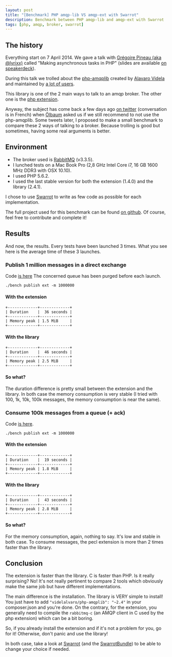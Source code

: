 ```yaml
---
layout: post
title: "[Benchmark] PHP amqp-lib VS amqp-ext with Swarrot"
description: Benchmark between PHP amqp-lib and amqp-ext with Swarrot
tags: [php, amqp, broker, swarrot]
---
```


## The history

Everything start on 7 April 2014. We gave a talk with [Grégoire Pineau (aka
@lyrixx)](https://twitter.com/lyrixx) called "Making asynchronous tasks in PHP"
(slides are available [on
speakerdeck](https://speakerdeck.com/odolbeau/making-asynchronous-tasks-in-php)).

During this talk we trolled about the
[php-amqplib](https://github.com/videlalvaro/php-amqplib) created by [Alavaro
Videla](old_sound) and maintained by [a lot of
users](https://github.com/videlalvaro/php-amqplib/graphs/contributors).

This library is one of the 2 main ways to talk to an amqp broker. The other one
is the [php extension](git@github.com:pdezwart/php-amqp.git).

Anyway, the subject has come back a few days ago [on
twitter](https://twitter.com/oscherler/status/524113790687010816) (conversation
is in French) when [Ölbaum](https://twitter.com/oscherler) asked us if we still
recommend to not use the php-amqplib. Some tweets later, I proposed to make a
small benchmark to compare these 2 ways of talking to a broker. Because
trolling is good but sometimes, having some real arguments is better.

## Environment

* The broker used is [RabbitMQ](http://www.rabbitmq.com/) (v3.3.5).
* I lunched tests on a Mac Book Pro (2,8 GHz Intel Core i7, 16 GB 1600 MHz DDR3
  with OSX 10.10).
* I used PHP 5.6.2.
* I used the last stable version for both the extension (1.4.0) and the library
  (2.4.1).

I chose to use [Swarrot](https://github.com/swarrot/swarrot) to write as few
code as possible for each implementation.

The full project used for this benchmark can be found [on
github](https://github.com/odolbeau/php-amqp-bench). Of course, feel free to
contribute and complete it!

## Results

And now, the results.
Every tests have been launched 3 times.
What you see here is the average time of these 3 launches.

### Publish 1 million messages in a direct exchange

Code [is
here](https://github.com/odolbeau/php-amqp-bench/blob/master/src/Bab/Console/Command/PublishCommand.php)
The concerned queue has been purged before each launch.

    ./bench publish ext -m 1000000

#### With the extension

    +-------------+-------------+
    | Duration    |  36 seconds |
    +-------------+-------------+
    | Memory peak | 1.5 MiB     |
    +-------------+-------------+

#### With the library

    +-------------+-------------+
    | Duration    |  46 seconds |
    +-------------+-------------+
    | Memory peak | 2.5 MiB     |
    +-------------+-------------+

#### So what?

The duration difference is pretty small between the extension and the library.
In both case the memory consumption is very stable (I tried with 100, 1k, 10k,
100k messages, the memory consumption is near the same).

### Consume 100k messages from a queue (+ ack)

Code [is
here](https://github.com/odolbeau/php-amqp-bench/blob/master/src/Bab/Console/Command/GetCommand.php).

    ./bench publish ext -m 1000000

#### With the extension

    +-------------+-------------+
    | Duration    |  19 seconds |
    +-------------+-------------+
    | Memory peak | 1.8 MiB     |
    +-------------+-------------+

#### With the library

    +-------------+-------------+
    | Duration    |  43 seconds |
    +-------------+-------------+
    | Memory peak | 2.8 MiB     |
    +-------------+-------------+

#### So what?

For the memory consumption, again, nothing to say. It's low and stable in both
case. To consume messages, the pecl extension is more than 2 times faster than
the library.

## Conclusion

The extension is faster than the library. C is faster than PHP. Is it really
surprising? No! It's not really pertinent to compare 2 tools which obviously
make the same job but have different implementations.

The main difference is the installation. The library is VERY simple to install!
You just have to add `"videlalvaro/php-amqplib": "~2.4"` in your composer.json
and you're done. On the contrary, for the extension, you generally need to
compile the `rabbitmq-c` (an AMQP client in C used by the php extension) which
can be a bit boring.

So, if you already install the extension and if it's not a problem for you, go
for it! Otherwise, don't panic and use the library!

In both case, take a look at [Swarrot](https://github.com/swarrot/swarrot) (and
the [SwarrotBundle](https://github.com/swarrot/SwarrotBundle)) to be able to
change your choice if needed.
